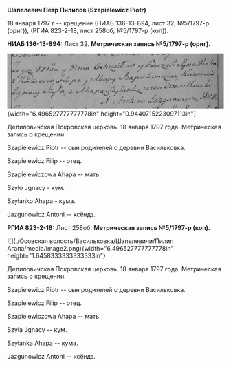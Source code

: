 **Шапелевич Пётр Пилипов (Szapielewicz Piotr)**

18 января 1797 г -- крещение (НИАБ 136-13-894, лист 32, №5/1797-р
(ориг)), (РГИА 823-2-18, лист 258об, №5/1797-р (коп)).

**НИАБ 136-13-894:** Лист 32. **Метрическая запись №5/1797-р (ориг).**

![](./media/377f67b65382c2f30a27b5ba9a9f90cea89b4ab9.png){width="6.496527777777778in"
height="0.9440715223097113in"}

Дедиловичская Покровская церковь. 18 января 1797 года. Метрическая
запись о крещении.

Szapielewicz Piotr -- сын родителей с деревни Васильковка.

Szapielewicz Filip -- отец.

Szapielewiczowa Ahapa -- мать.

Szyło Jgnacy - кум.

Szyłanko Ahapa - кума.

Jazgunowicz Antoni -- ксёндз.

**РГИА 823-2-18:** Лист 258об. **Метрическая запись №5/1797-р (коп).**

![](./Осовская волость/Васильковка/Шапелевичи/Пилип Агапа/media/image2.png){width="6.496527777777778in"
height="1.6458333333333333in"}

Дедиловичская Покровская церковь. 18 января 1797 года. Метрическая
запись о крещении.

Szapielewicz Piotr -- сын родителей с деревни Васильковка.

Szapielewicz Filip -- отец.

Szapielewiczowa Ahapa -- мать.

Szyła Jgnacy -- кум.

Szyłanka Ahapa -- кума.

Jazgunowicz Antoni -- ксёндз.
